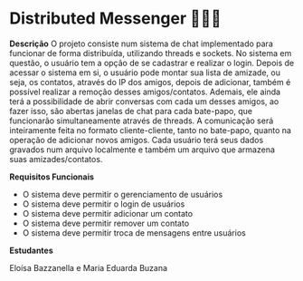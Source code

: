 # Distributed Messenger 👨‍👨‍👧

**Descrição**
O projeto consiste num sistema de chat implementado para funcionar de forma distribuída, utilizando threads e sockets. No sistema em questão, o usuário tem a opção de se cadastrar e realizar o login. Depois de acessar o sistema em si, o usuário pode montar sua lista de amizade, ou seja, os contatos, através do IP dos amigos, depois de adicionar, também é possível realizar a remoção desses amigos/contatos. Ademais, ele ainda terá a possibilidade de abrir conversas com cada um desses amigos, ao fazer isso, são abertas janelas de chat para cada bate-papo, que funcionarão simultaneamente através de threads. 
A comunicação será inteiramente feita no formato cliente-cliente, tanto no bate-papo, quanto na operação de adicionar novos amigos. Cada usuário terá seus dados gravados num arquivo localmente e também um arquivo que armazena suas amizades/contatos.

**Requisitos Funcionais**
- O sistema deve permitir o gerenciamento de usuários
- O sistema deve permitir o login de usuários
- O sistema deve permitir adicionar um contato
- O sistema deve permitir remover um contato
- O sistema deve permitir troca de mensagens entre usuários

**Estudantes**

Eloísa Bazzanella e Maria Eduarda Buzana
